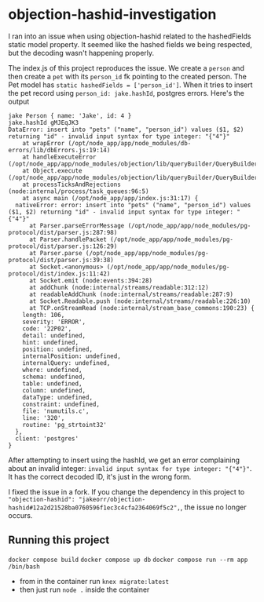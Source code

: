 # objection-hashid-investigation

I ran into an issue when using objection-hashid related to the hashedFields static model property. It seemed like the hashed fields we being respected, but the decoding wasn't happening properly.

The index.js of this project reproduces the issue. We create a `person` and then create a `pet` with its `person_id` fk pointing to the created person. The Pet model has `static hashedFields = ['person_id']`. When it tries to insert the pet record using `person_id: jake.hashId`, postgres errors. Here's the output

```
jake Person { name: 'Jake', id: 4 }
jake.hashId gMJEqJK3
DataError: insert into "pets" ("name", "person_id") values ($1, $2) returning "id" - invalid input syntax for type integer: "{"4"}"
    at wrapError (/opt/node_app/app/node_modules/db-errors/lib/dbErrors.js:19:14)
    at handleExecuteError (/opt/node_app/app/node_modules/objection/lib/queryBuilder/QueryBuilder.js:1489:32)
    at Object.execute (/opt/node_app/app/node_modules/objection/lib/queryBuilder/QueryBuilder.js:670:20)
    at processTicksAndRejections (node:internal/process/task_queues:96:5)
    at async main (/opt/node_app/app/index.js:31:17) {
  nativeError: error: insert into "pets" ("name", "person_id") values ($1, $2) returning "id" - invalid input syntax for type integer: "{"4"}"
      at Parser.parseErrorMessage (/opt/node_app/app/node_modules/pg-protocol/dist/parser.js:287:98)
      at Parser.handlePacket (/opt/node_app/app/node_modules/pg-protocol/dist/parser.js:126:29)
      at Parser.parse (/opt/node_app/app/node_modules/pg-protocol/dist/parser.js:39:38)
      at Socket.<anonymous> (/opt/node_app/app/node_modules/pg-protocol/dist/index.js:11:42)
      at Socket.emit (node:events:394:28)
      at addChunk (node:internal/streams/readable:312:12)
      at readableAddChunk (node:internal/streams/readable:287:9)
      at Socket.Readable.push (node:internal/streams/readable:226:10)
      at TCP.onStreamRead (node:internal/stream_base_commons:190:23) {
    length: 106,
    severity: 'ERROR',
    code: '22P02',
    detail: undefined,
    hint: undefined,
    position: undefined,
    internalPosition: undefined,
    internalQuery: undefined,
    where: undefined,
    schema: undefined,
    table: undefined,
    column: undefined,
    dataType: undefined,
    constraint: undefined,
    file: 'numutils.c',
    line: '320',
    routine: 'pg_strtoint32'
  },
  client: 'postgres'
}
```

After attempting to insert using the hashId, we get an error complaining about an invalid integer: `invalid input syntax for type integer: "{"4"}"`. It has the correct decoded ID, it's just in the wrong form.

I fixed the issue in a fork. If you change the dependency in this project to `"objection-hashid": "jakeorr/objection-hashid#12a2d21528ba0760596f1ec3c4cfa2364069f5c2",`, the issue no longer occurs.

## Running this project

`docker compose build`
`docker compose up db`
`docker compose run --rm app /bin/bash`
- from in the container run `knex migrate:latest`
- then just run `node .` inside the container
